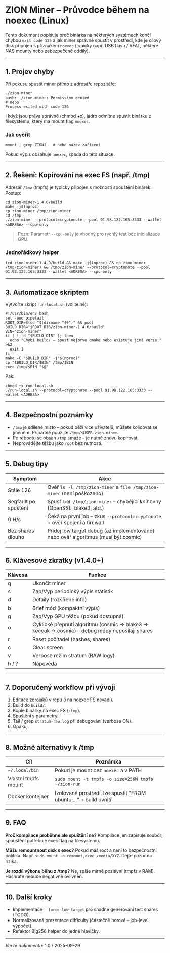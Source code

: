 # ZION Miner – Průvodce během na noexec (Linux)

Tento dokument popisuje proč binárka na některých systémech končí chybou `exit code 126` a jak miner správně spustit v prostředí, kde je cílový disk připojen s příznakem `noexec` (typicky např. USB flash / VFAT, některé NAS mounty nebo zabezpečené oddíly).

---
## 1. Projev chyby
Při pokusu spustit miner přímo z adresáře repozitáře:
```
./zion-miner
bash: ./zion-miner: Permission denied
# nebo
Process exited with code 126
```
I když jsou práva správně (chmod +x), jádro odmítne spustit binárku z filesystému, který má mount flag `noexec`.

### Jak ověřit
```
mount | grep ZION1   # nebo název zařízení
```
Pokud výpis obsahuje `noexec`, spadá do této situace.

---
## 2. Řešení: Kopírování na exec FS (např. /tmp)
Adresář `/tmp` (tmpfs) je typicky připojen s možností spouštění binárek. Postup:
```
cd zion-miner-1.4.0/build
make -j$(nproc)
cp zion-miner /tmp/zion-miner
cd /tmp
./zion-miner --protocol=cryptonote --pool 91.98.122.165:3333 --wallet <ADRESA> --cpu-only
```
> Pozn: Parametr `--cpu-only` je vhodný pro rychlý test bez inicializace GPU.

### Jednořádkový helper
```
(cd zion-miner-1.4.0/build && make -j$(nproc) && cp zion-miner /tmp/zion-miner) && /tmp/zion-miner --protocol=cryptonote --pool 91.98.122.165:3333 --wallet <ADRESA> --cpu-only
```

---
## 3. Automatizace skriptem
Vytvořte skript `run-local.sh` (volitelné):
```
#!/usr/bin/env bash
set -euo pipefail
ROOT_DIR=$(cd "$(dirname "$0")" && pwd)
BUILD_DIR="$ROOT_DIR/zion-miner-1.4.0/build"
BIN="zion-miner"
if [ ! -d "$BUILD_DIR" ]; then
  echo "Chybí build/ – spusť nejprve cmake nebo existuje jiná verze." >&2
  exit 1
fi
make -C "$BUILD_DIR" -j"$(nproc)"
cp "$BUILD_DIR/$BIN" /tmp/$BIN
exec /tmp/$BIN "$@"
```
Pak:
```
chmod +x run-local.sh
./run-local.sh --protocol=cryptonote --pool 91.98.122.165:3333 --wallet <ADRESA>
```

---
## 4. Bezpečnostní poznámky
- `/tmp` je sdílené místo – pokud běží více uživatelů, můžete kolidovat se jménem. Případně použijte `/tmp/$USER-zion-miner`.
- Po rebootu se obsah `/tmp` smaže – je nutné znovu kopírovat.
- Neprovádějte těžbu jako `root` bez nutnosti.

---
## 5. Debug tipy
| Symptom | Akce |
|---------|------|
| Stále 126 | Ověř `ls -l /tmp/zion-miner` a `file /tmp/zion-miner` (není poškozeno) |
| Segfault po spuštění | Spusť `ldd /tmp/zion-miner` – chybějící knihovny (OpenSSL, blake3, atd.) |
| 0 H/s | Čeká na první job – zkus `--protocol=cryptonote` + ověř spojení a firewall |
| Bez shares dlouho | Přidej low target debug (až implementováno) nebo ověř algoritmus (musí být cosmic) |

---
## 6. Klávesové zkratky (v1.4.0+)
| Klávesa | Funkce |
|---------|--------|
| q | Ukončit miner |
| s | Zap/Vyp periodický výpis statistik |
| d | Detaily (rozšířené info) |
| b | Brief mód (kompaktní výpis) |
| g | Zap/Vyp GPU těžbu (pokud dostupná) |
| o | Cyklické přepnutí algoritmu (cosmic → blake3 → keccak → cosmic) – debug módy neposílají shares |
| r | Reset počítadel (hashes, shares) |
| c | Clear screen |
| v | Verbose režim stratum (RAW logy) |
| h / ? | Nápověda |

---
## 7. Doporučený workflow při vývoji
1. Editace zdrojáků v repu (i na noexec FS nevadí).
2. Build do `build/`.
3. Kopie binárky na exec FS (`/tmp`).
4. Spuštění s parametry.
5. Tail / grep `stratum-raw.log` při debugování (verbose ON).
6. Opakuj.

---
## 8. Možné alternativy k /tmp
| Cíl | Poznámka |
|-----|----------|
| `~/.local/bin` | Pokud je mount bez `noexec` a v PATH |
| Vlastní tmpfs mount | `sudo mount -t tmpfs -o size=256M tmpfs ~/zion-run` |
| Docker kontejner | Izolované prostředí, lze spustit "FROM ubuntu:..." + build uvnitř |

---
## 9. FAQ
**Proč kompilace proběhne ale spuštění ne?**  Kompilace jen zapisuje soubor; spouštění potřebuje exec flag na filesystemu.

**Můžu remountnout disk s exec?** Pokud máš root a není to bezpečnostní politika. Např. `sudo mount -o remount,exec /media/XYZ`. Dejte pozor na rizika.

**Je rozdíl výkonu běhu z /tmp?** Ne, spíše mírně pozitivní (tmpfs v RAM). Hashrate nebude negativně ovlivněn.

---
## 10. Další kroky
- Implementace `--force-low-target` pro snadné generování test shares (TODO).
- Normalizovaná prezentace difficulty (částečně hotová – job-level výpočet).
- Refaktor Big256 helper do jedné hlavičky.

---
*Verze dokumentu:* 1.0 / 2025-09-29
